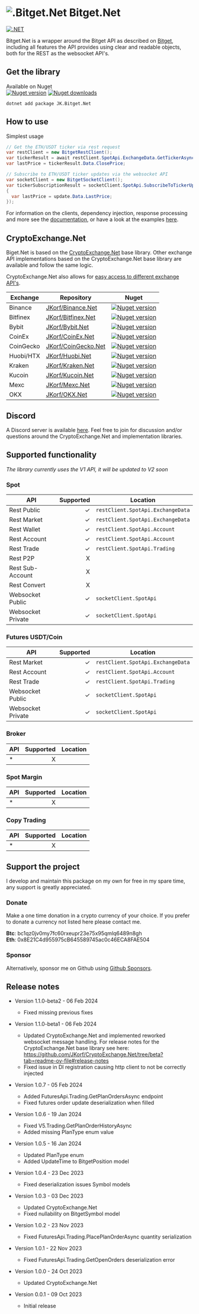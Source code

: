 # ![.Bitget.Net](https://github.com/JKorf/Bitget.Net/blob/beta/Bitfinex.Net/Icon/icon.png?raw=true) Bitget.Net

[![.NET](https://github.com/JKorf/Bitget.Net/actions/workflows/dotnet.yml/badge.svg)](https://github.com/JKorf/Bitget.Net/actions/workflows/dotnet.yml)

Bitget.Net is a wrapper around the Bitget API as described on [Bitget](https://bitgetlimited.github.io/apidoc/en/spot), including all features the API provides using clear and readable objects, both for the REST  as the websocket API's.

## Get the library
Available on Nuget  
 [![Nuget version](https://img.shields.io/nuget/v/JK.Bitget.net.svg)](https://www.nuget.org/packages/JK.Bitget.Net)  [![Nuget downloads](https://img.shields.io/nuget/dt/JK.Bitget.Net.svg)](https://www.nuget.org/packages/JK.Bitget.Net)

`dotnet add package JK.Bitget.Net`

## How to use
Simplest usage
```csharp
// Get the ETH/USDT ticker via rest request
var restClient = new BitgetRestClient();
var tickerResult = await restClient.SpotApi.ExchangeData.GetTickerAsync("ETHUSDT_SPBL");
var lastPrice = tickerResult.Data.ClosePrice;
```

```csharp
// Subscribe to ETH/USDT ticker updates via the websocket API
var socketClient = new BitgetSocketClient();
var tickerSubscriptionResult = socketClient.SpotApi.SubscribeToTickerUpdatesAsync("ETHUSDT", (update) => 
{
  var lastPrice = update.Data.LastPrice;
});
```

For information on the clients, dependency injection, response processing and more see the [documentation](https://jkorf.github.io/CryptoExchange.Net), or have a look at the examples  [here](https://github.com/JKorf/CryptoExchange.Net/tree/master/Examples).

## CryptoExchange.Net
Biget.Net is based on the [CryptoExchange.Net](https://github.com/JKorf/CryptoExchange.Net) base library. Other exchange API implementations based on the CryptoExchange.Net base library are available and follow the same logic.

CryptoExchange.Net also allows for [easy access to different exchange API's](https://jkorf.github.io/CryptoExchange.Net#idocs_common).

|Exchange|Repository|Nuget|
|--|--|--|
|Binance|[JKorf/Binance.Net](https://github.com/JKorf/Binance.Net)|[![Nuget version](https://img.shields.io/nuget/v/Binance.net.svg)](https://www.nuget.org/packages/Binance.Net)|
|Bitfinex|[JKorf/Bitfinex.Net](https://github.com/JKorf/Bitfinex.Net)|[![Nuget version](https://img.shields.io/nuget/v/Bitfinex.net.svg)](https://www.nuget.org/packages/Bitfinex.Net)|
|Bybit|[JKorf/Bybit.Net](https://github.com/JKorf/Bybit.Net)|[![Nuget version](https://img.shields.io/nuget/v/Bybit.net.svg)](https://www.nuget.org/packages/Bybit.Net)|
|CoinEx|[JKorf/CoinEx.Net](https://github.com/JKorf/CoinEx.Net)|[![Nuget version](https://img.shields.io/nuget/v/CoinEx.net.svg)](https://www.nuget.org/packages/CoinEx.Net)|
|CoinGecko|[JKorf/CoinGecko.Net](https://github.com/JKorf/CoinGecko.Net)|[![Nuget version](https://img.shields.io/nuget/v/CoinGecko.net.svg)](https://www.nuget.org/packages/CoinGecko.Net)|
|Huobi/HTX|[JKorf/Huobi.Net](https://github.com/JKorf/Huobi.Net)|[![Nuget version](https://img.shields.io/nuget/v/Huobi.net.svg)](https://www.nuget.org/packages/Huobi.Net)|
|Kraken|[JKorf/Kraken.Net](https://github.com/JKorf/Kraken.Net)|[![Nuget version](https://img.shields.io/nuget/v/KrakenExchange.net.svg)](https://www.nuget.org/packages/KrakenExchange.Net)|
|Kucoin|[JKorf/Kucoin.Net](https://github.com/JKorf/Kucoin.Net)|[![Nuget version](https://img.shields.io/nuget/v/Kucoin.net.svg)](https://www.nuget.org/packages/Kucoin.Net)|
|Mexc|[JKorf/Mexc.Net](https://github.com/JKorf/Mexc.Net)|[![Nuget version](https://img.shields.io/nuget/v/JK.Mexc.net.svg)](https://www.nuget.org/packages/JK.Mexc.Net)|
|OKX|[JKorf/OKX.Net](https://github.com/JKorf/OKX.Net)|[![Nuget version](https://img.shields.io/nuget/v/JK.OKX.net.svg)](https://www.nuget.org/packages/JK.OKX.Net)|

## Discord
A Discord server is available [here](https://discord.gg/MSpeEtSY8t). Feel free to join for discussion and/or questions around the CryptoExchange.Net and implementation libraries.

## Supported functionality

*The library currently uses the V1 API, it will be updated to V2 soon*

### Spot
|API|Supported|Location|
|--|--:|--|
|Rest Public|✓|`restClient.SpotApi.ExchangeData`|
|Rest Market|✓|`restClient.SpotApi.ExchangeData`|
|Rest Wallet|✓|`restClient.SpotApi.Account`|
|Rest Account|✓|`restClient.SpotApi.Account`|
|Rest Trade|✓|`restClient.SpotApi.Trading`|
|Rest P2P|X||
|Rest Sub-Account|X||
|Rest Convert|X||
|Websocket Public|✓|`socketClient.SpotApi`|
|Websocket Private|✓|`socketClient.SpotApi`|

### Futures USDT/Coin
|API|Supported|Location|
|--|--:|--|
|Rest Market|✓|`restClient.SpotApi.ExchangeData`|
|Rest Account|✓|`restClient.SpotApi.Account`|
|Rest Trade|✓|`restClient.SpotApi.Trading`|
|Websocket Public|✓|`socketClient.SpotApi`|
|Websocket Private|✓|`socketClient.SpotApi`|

### Broker
|API|Supported|Location|
|--|--:|--|
|*|X||

### Spot Margin
|API|Supported|Location|
|--|--:|--|
|*|X||

### Copy Trading
|API|Supported|Location|
|--|--:|--|
|*|X||

## Support the project
I develop and maintain this package on my own for free in my spare time, any support is greatly appreciated.

### Donate
Make a one time donation in a crypto currency of your choice. If you prefer to donate a currency not listed here please contact me.

**Btc**:  bc1qz0jv0my7fc60rxeupr23e75x95qmlq6489n8gh  
**Eth**:  0x8E21C4d955975cB645589745ac0c46ECA8FAE504  

### Sponsor
Alternatively, sponsor me on Github using [Github Sponsors](https://github.com/sponsors/JKorf).

## Release notes
* Version 1.1.0-beta2 - 06 Feb 2024
    * Fixed missing previous fixes

* Version 1.1.0-beta1 - 06 Feb 2024
    * Updated CryptoExchange.Net and implemented reworked websocket message handling. For release notes for the CryptoExchange.Net base library see here: https://github.com/JKorf/CryptoExchange.Net/tree/beta?tab=readme-ov-file#release-notes
    * Fixed issue in DI registration causing http client to not be correctly injected

* Version 1.0.7 - 05 Feb 2024
    * Added FuturesApi.Trading.GetPlanOrdersAsync endpoint
    * Fixed futures order update deserialization when filled

* Version 1.0.6 - 19 Jan 2024
    * Fixed V5.Trading.GetPlanOrderHistoryAsync
    * Added missing PlanType enum value

* Version 1.0.5 - 16 Jan 2024
    * Updated PlanType enum
    * Added UpdateTime to BitgetPosition model

* Version 1.0.4 - 23 Dec 2023
    * Fixed deserialization issues Symbol models

* Version 1.0.3 - 03 Dec 2023
    * Updated CryptoExchange.Net
    * Fixed nullability on BitgetSymbol model

* Version 1.0.2 - 23 Nov 2023
    * Fixed FuturesApi.Trading.PlacePlanOrderAsync quantity serialization

* Version 1.0.1 - 22 Nov 2023
    * Fixed FuturesApi.Trading.GetOpenOrders deserialization error

* Version 1.0.0 - 24 Oct 2023
    * Updated CryptoExchange.Net

* Version 0.0.1 - 09 Oct 2023
    * Initial release

